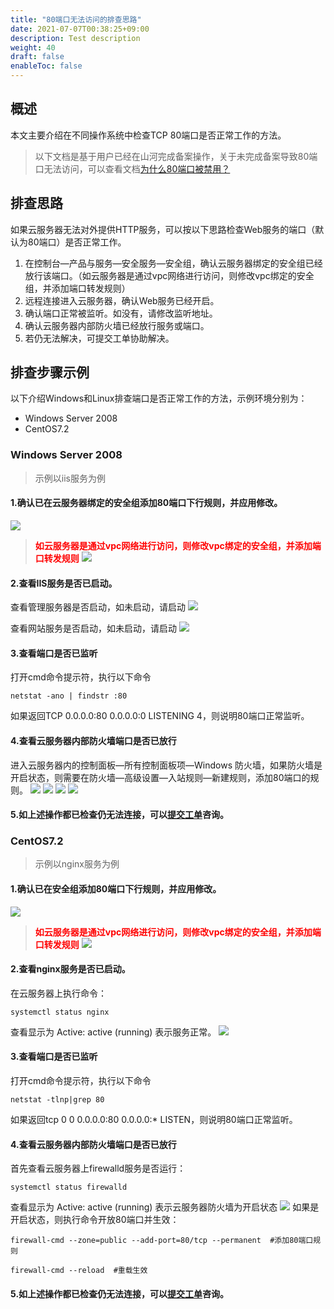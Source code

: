 ```yaml
---
title: "80端口无法访问的排查思路"
date: 2021-07-07T00:38:25+09:00
description: Test description
weight: 40
draft: false
enableToc: false
---
```


## 概述

本文主要介绍在不同操作系统中检查TCP 80端口是否正常工作的方法。

>以下文档是基于用户已经在山河完成备案操作，关于未完成备案导致80端口无法访问，可以查看文档[为什么80端口被禁用？](https://docsv3.shanhe.com/compute/vm/faq/port_80_disabled/)

## 排查思路
如果云服务器无法对外提供HTTP服务，可以按以下思路检查Web服务的端口（默认为80端口）是否正常工作。

1. 在控制台—产品与服务—安全服务—安全组，确认云服务器绑定的安全组已经放行该端口。（如云服务器是通过vpc网络进行访问，则修改vpc绑定的安全组，并添加端口转发规则）
2. 远程连接进入云服务器，确认Web服务已经开启。
3. 确认端口正常被监听。如没有，请修改监听地址。
4. 确认云服务器内部防火墙已经放行服务或端口。
5. 若仍无法解决，可提交工单协助解决。


## 排查步骤示例
以下介绍Windows和Linux排查端口是否正常工作的方法，示例环境分别为：
* Windows Server 2008
* CentOS7.2

### Windows Server 2008
>示例以iis服务为例

#### 1.确认已在云服务器绑定的安全组添加80端口下行规则，并应用修改。

![](../../_images/check_port_worked1.png)

> **<span style="color:red">如云服务器是通过vpc网络进行访问，则修改vpc绑定的安全组，并添加端口转发规则</span>**
> ![](../../_images/check_port_worked11.png)

#### 2.查看IIS服务是否已启动。

查看管理服务器是否启动，如未启动，请启动
![](../../_images/check_port_worked2.png)

查看网站服务是否启动，如未启动，请启动
![](../../_images/check_port_worked3.png)

#### 3.查看端口是否已监听

打开cmd命令提示符，执行以下命令

```
netstat -ano | findstr :80
```
如果返回TCP 0.0.0.0:80 0.0.0.0:0 LISTENING 4，则说明80端口正常监听。

#### 4.查看云服务器内部防火墙端口是否已放行

进入云服务器内的控制面板—所有控制面板项—Windows 防火墙，如果防火墙是开启状态，则需要在防火墙—高级设置—入站规则—新建规则，添加80端口的规则。
![](../../_images/check_port_worked4.png)
![](../../_images/check_port_worked5.png)
![](../../_images/check_port_worked6.png)
![](../../_images/check_port_worked7.png)

#### 5.如上述操作都已检查仍无法连接，可以[提交工单](https://console.shanhe.com/tickets/)咨询。

### CentOS7.2
>示例以nginx服务为例

#### 1.确认已在安全组添加80端口下行规则，并应用修改。

![](../../_images/check_port_worked1.png)

> **<span style="color:red">如云服务器是通过vpc网络进行访问，则修改vpc绑定的安全组，并添加端口转发规则</span>**
> ![](../../_images/check_port_worked11.png)

#### 2.查看nginx服务是否已启动。

在云服务器上执行命令：

```
systemctl status nginx
```
查看显示为 Active: active (running) 表示服务正常。
![](../../_images/check_port_worked9.png)

#### 3.查看端口是否已监听

打开cmd命令提示符，执行以下命令

```
netstat -tlnp|grep 80
```
如果返回tcp 0 0 0.0.0.0:80 0.0.0.0:* LISTEN，则说明80端口正常监听。

#### 4.查看云服务器内部防火墙端口是否已放行

首先查看云服务器上firewalld服务是否运行：

```
systemctl status firewalld
```
查看显示为 Active: active (running) 表示云服务器防火墙为开启状态
![](../../_images/check_port_worked10.png)
如果是开启状态，则执行命令开放80端口并生效：
```
firewall-cmd --zone=public --add-port=80/tcp --permanent  #添加80端口规则

firewall-cmd --reload  #重载生效
```
#### 5.如上述操作都已检查仍无法连接，可以[提交工单](https://console.shanhe.com/tickets/)咨询。